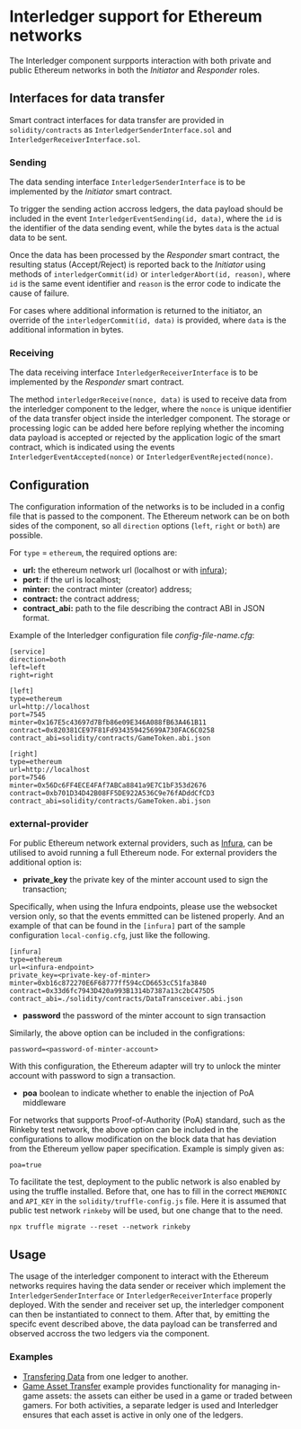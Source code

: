 # Interledger support for Ethereum networks

The Interledger component surpports interaction with both private and public Ethereum networks in both the *Initiator* and *Responder* roles. 

## Interfaces for data transfer

Smart contract interfaces for data transfer are provided in `solidity/contracts` as `InterledgerSenderInterface.sol` and `InterledgerReceiverInterface.sol`.

### Sending

The data sending interface `InterledgerSenderInterface` is to be implemented by the *Initiator* smart contract.

To trigger the sending action accross ledgers, the data payload should be included in the event `InterledgerEventSending(id, data)`, where the `id` is the identifier of the data sending event, while the bytes `data` is the actual data to be sent.

Once the data has been processed by the *Responder* smart contract, the resulting status (Accept/Reject) is reported back to the *Initiator* using methods of `interledgerCommit(id)` or `interledgerAbort(id, reason)`, where `id` is the same event identifier and `reason` is the error code to indicate the cause of failure.

For cases where additional information is returned to the initiator, an override of the `interledgerCommit(id, data)` is provided, where `data` is the additional information in bytes.

### Receiving

The data receiving interface `InterledgerReceiverInterface` is to be implemented by the *Responder* smart contract.

The method `interledgerReceive(nonce, data)` is used to receive data from the interledger component to the ledger, where the `nonce` is unique identifier of the data transfer object inside the interledger component. The storage or processing logic can be added here before replying whether the incoming data payload is accepted or rejected by the application logic of the smart contract, which is indicated using the events `InterledgerEventAccepted(nonce)` or `InterledgerEventRejected(nonce)`.

## Configuration

The configuration information of the networks is to be included in a config file that is passed to the component. The Ethereum network can be on both sides of the component, so all `direction` options (`left`, `right` or `both`) are possible.

For `type` =  `ethereum`, the required options are:

- **url:** the ethereum network url (localhost or with [infura](https://infura.io/));
- **port:** if the url is localhost;
- **minter:** the contract minter (creator) address;
- **contract:** the contract address;
- **contract_abi:** path to the file describing the contract ABI in JSON format.

Example of the Interledger configuration file *config-file-name.cfg*:

```
[service]
direction=both
left=left
right=right

[left]
type=ethereum
url=http://localhost
port=7545
minter=0x167E5c43697d7Bfb86e09E346A088fB63A461B11
contract=0x820381CE97F81Fd934359425699A730FAC6C0258
contract_abi=solidity/contracts/GameToken.abi.json

[right]
type=ethereum
url=http://localhost
port=7546
minter=0x56Dc6FF4ECE4FAf7ABCa8841a9E7C1bF353d2676
contract=0xb701D34D42B08FF5DE922A536C9e76fADddCfCD3
contract_abi=solidity/contracts/GameToken.abi.json
```

### external-provider
For public Ethereum network external providers, such as [Infura](https://infura.io/), can be utilised to avoid running a full Ethereum node. For external providers the additional option is:

- **private_key** the private key of the minter account used to sign the transaction;

Specifically, when using the Infura endpoints, please use the websocket version only, so that the events emmitted can be listened properly. And an example of that can be found in the `[infura]` part of the sample configuration `local-config.cfg`, just like the following.

```
[infura]
type=ethereum
url=<infura-endpoint>
private_key=<private-key-of-minter>
minter=0xb16c872270E6F68777ff594cCD6653cC51fa3840
contract=0x33d6fc7943D420a993B1314b7387a13c2bC475D5
contract_abi=./solidity/contracts/DataTransceiver.abi.json
```

- **password** the password of the minter account to sign transaction

Similarly, the above option can be included in the configrations:

```
password=<password-of-minter-account>
```

With this configuration, the Ethereum adapter will try to unlock the minter account with password to sign a transaction.

- **poa** boolean to indicate whether to enable the injection of PoA middleware

For networks that supports Proof-of-Authority (PoA) standard, such as the Rinkeby test network, the above option can be included in the configurations to allow modification on the block data that has deviation from the Ethereum yellow paper specification. Example is simply given as:

```
poa=true
```

To facilitate the test, deployment to the public network is also enabled by using the truffle installed. Before that, one has to fill in the correct `MNEMONIC` and `API_KEY` in the `solidity/truffle-config.js` file. Here it is assumed that public test network `rinkeby` will be used, but one change that to the need.

```
npx truffle migrate --reset --network rinkeby
```

## Usage
The usage of the interledger component to interact with the Ethereum networks requires having the data sender or receiver which implement the `InterledgerSenderInterface` or `InterledgerReceiverInterface` properly deployed. With the sender and receiver set up, the interledger component can then be instantiated to connect to them. After that, by emitting the specifc event described above, the data payload can be transferred and observed accross the two ledgers via the component.

### Examples

- [Transfering Data](./example-data_transfer.rst) from one ledger to another.
- [Game Asset Transfer](./example-game_asset_transfer.rst) example provides functionality for managing in-game assets: the assets can either be used in a game or traded between gamers. For both activities, a separate ledger is used and Interledger ensures that each asset is active in only one of the ledgers.

